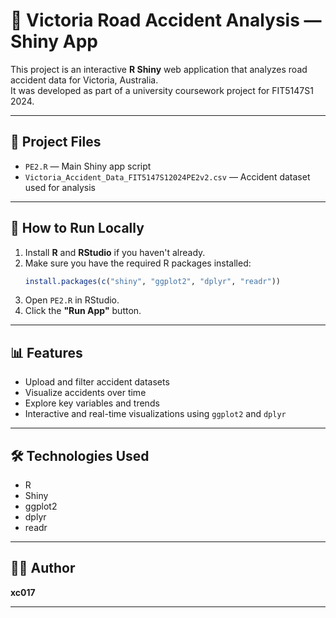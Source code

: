 # 🚗 Victoria Road Accident Analysis — Shiny App

This project is an interactive **R Shiny** web application that analyzes road accident data for Victoria, Australia.  
It was developed as part of a university coursework project for FIT5147S1 2024.

---

## 📁 Project Files

- `PE2.R` — Main Shiny app script
- `Victoria_Accident_Data_FIT5147S12024PE2v2.csv` — Accident dataset used for analysis

---

## 🚀 How to Run Locally

1. Install **R** and **RStudio** if you haven't already.
2. Make sure you have the required R packages installed:
    ```r
    install.packages(c("shiny", "ggplot2", "dplyr", "readr"))
    ```
3. Open `PE2.R` in RStudio.
4. Click the **"Run App"** button.

---

## 📊 Features

- Upload and filter accident datasets
- Visualize accidents over time
- Explore key variables and trends
- Interactive and real-time visualizations using `ggplot2` and `dplyr`

---

## 🛠️ Technologies Used

- R
- Shiny
- ggplot2
- dplyr
- readr

---

## 👩‍💻 Author

**xc017**  

---
